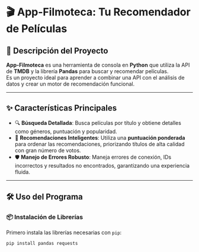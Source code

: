 
# 🎬 App-Filmoteca: Tu Recomendador de Películas

## 📖 Descripción del Proyecto
**App-Filmoteca** es una herramienta de consola en **Python** que utiliza la API de **TMDB** y la librería **Pandas** para buscar y recomendar películas.  
Es un proyecto ideal para aprender a combinar una API con el análisis de datos y crear un motor de recomendación funcional.

---

## ✨ Características Principales
- 🔍 **Búsqueda Detallada**: Busca películas por título y obtiene detalles como géneros, puntuación y popularidad.  
- 🤖 **Recomendaciones Inteligentes**: Utiliza una **puntuación ponderada** para ordenar las recomendaciones, priorizando títulos de alta calidad con gran número de votos.  
- 🛡 **Manejo de Errores Robusto**: Maneja errores de conexión, IDs incorrectos y resultados no encontrados, garantizando una experiencia fluida.  

---

## 🛠 Uso del Programa

### 📦 Instalación de Librerías
Primero instala las librerías necesarias con `pip`:

```bash
pip install pandas requests

